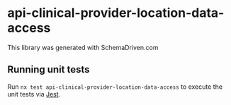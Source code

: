 
# api-clinical-provider-location-data-access

This library was generated with SchemaDriven.com

## Running unit tests

Run `nx test api-clinical-provider-location-data-access` to execute the unit tests via [Jest](https://jestjs.io).

